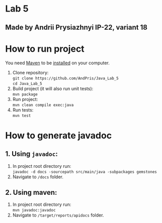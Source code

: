# Lab 5
## Made by Andrii Prysiazhnyi IP-22, variant 18

# How to run project
You need [Maven](https://maven.apache.org/guides/getting-started/maven-in-five-minutes.html) to be [installed](https://maven.apache.org/download.cgi) on your computer.
1. Clone repository:<br>
    `git clone https://github.com/AndPris/Java_Lab_5`<br>
    `cd Java_Lab_5`
2. Build project (it will also run unit tests):<br>
    `mvn package`
3. Run project:<br>
    `mvn clean compile exec:java`
4. Run tests:<br>
    `mvn test`

   
# How to generate javadoc
## 1. Using `javadoc`:
1. In project root directory run:<br>
   `javadoc -d docs -sourcepath src/main/java -subpackages gemstones`
2. Navigate to `/docs` folder.

## 2. Using maven:
1. In project root directory run:<br>
   `mvn javadoc:javadoc`
2. Navigate to `/target/reports/apidocs` folder.